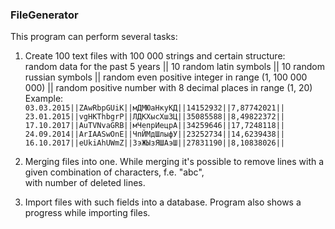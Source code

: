 ### FileGenerator  

This program can perform several tasks:  
1. Create 100 text files with 100 000 strings and certain structure:  
random data for the past 5 years || 10 random latin symbols || 10 random russian symbols || random even positive integer in range (1, 100 000 000) || random positive number with 8 decimal places in range (1, 20) 
Example:  
`03.03.2015||ZAwRbpGUiK||мДМЮаНкуКД||14152932||7,87742021||`  
`23.01.2015||vgHKThbgrP||ЛДКХысХшЗЦ||35085588||8,49822372||`  
`17.10.2017||AuTVNvaGRB||мЧепрИецрА||34259646||17,7248118||`  
`24.09.2014||ArIAASwOnE||ЧпЙМдШлыфУ||23252734||14,6239438||`  
`16.10.2017||eUkiAhUWmZ||ЗэЖЫзЯШАэШ||27831190||8,10838026||` 

2. Merging files into one. While merging it's possible to remove lines with a given combination of characters, f.e. "abc",  
with number of deleted lines.  

3. Import files with such fields into a database.  Program also shows a progress while importing files.  
